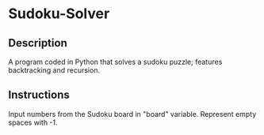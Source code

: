 # Sudoku-Solver

## Description
A program coded in Python that solves a sudoku puzzle; features backtracking and recursion.

## Instructions
Input numbers from the Sudoku board in "board" variable. Represent empty spaces with -1.
